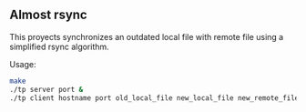
## Almost rsync

This proyects synchronizes an outdated local file with remote file using
a simplified rsync algorithm.

Usage:

```bash
make
./tp server port &
./tp client hostname port old_local_file new_local_file new_remote_file block_size
```
